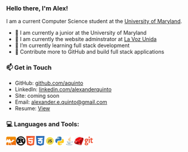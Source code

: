 ### Hello there, I'm Alex! 


I am a current Computer Science student at the [University of Maryland](https://www.cs.umd.edu). 

- :school_satchel: I am currently a junior at the University of Maryland
- :pushpin: I am currently the website adminstrator at [La Voz Unida](https://www.lavozunida.com)
- :thinking: I’m currently learning full stack development
- :goal_net: Contribute more to GitHub and build full stack applications



### :mailbox: Get in Touch 

- GitHub: [github.com/aquinto](https://www.github.com/aquinto)
- LinkedIn: [linkedin.com/alexanderquinto](https://www.linkedin.com/in/alexander-quinto)
- Site: coming soon
- Email: alexander.e.quinto@gmail.com
- Resume: [View](https://github.com/aquinto/aquinto/blob/main/assets/AlexanderQuinto-Resume.pdf)


### :computer: Languages and Tools:


<img align="left" alt="C" width="26px" src="/assets/ocaml-icon.svg" />
<img align="left" alt="C" width="26px" src="/assets/rust.svg" />
<img align="left" alt="HTML" width="26px" src="/assets/html.svg" />
<img align="left" alt="CSS" width="26px" src="/assets/css.svg" />
<img align="left" alt="JS" width="26px" src="/assets/javascript.svg" />
<img align="left" alt="Python" width="26px" src="/assets/python.svg" />
<img align="left" alt="Java" width="26px" src="/assets/java.svg" />
<img align="left" alt="Ruby" width="26px" src="/assets/ruby.svg" />
<img align="left" alt="Git" width="26px" src="/assets/git.svg" />
<!-- Icons made by <a href="https://www.flaticon.com/authors/freepik" title="Freepik">Freepik</a> from <a href="https://www.flaticon.com/" title="Flaticon"> www.flaticon.com</a> --> 
